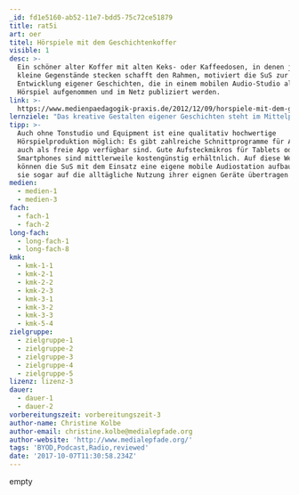 ```yaml
---
_id: fd1e5160-ab52-11e7-bdd5-75c72ce51879
title: rat5i
art: oer
titel: Hörspiele mit dem Geschichtenkoffer
visible: 1
desc: >-
  Ein schöner alter Koffer mit alten Keks- oder Kaffeedosen, in denen je drei
  kleine Gegenstände stecken schafft den Rahmen, motiviert die SuS zur
  Entwicklung eigener Geschichten, die in einem mobilen Audio-Studio als
  Hörspiel aufgenommen und im Netz publiziert werden.
link: >-
  https://www.medienpaedagogik-praxis.de/2012/12/09/horspiele-mit-dem-geschichtenkoffer/
lernziele: "Das kreative Gestalten eigener Geschichten steht im Mittelpunkt der angeleiteten Hörspielproduktion. Der Einstieg mit haptischen Gegenständen, regt die Phantasie an und sorgt für die notwendige Initialzündung um ins Erzählen zu kommen. Die Aufbereitung der Geschichte als Hörspiel bedeutet einen interessanten Gegenpol zur eher durch Videos dominierten Lebenswelt von SchülerInnen. Die Lernenden werden angeleitet genau hinzuhören und bekommen als Produzenten einen Blick hinter die Kulissen gelungener Audioentwicklung. \r\nDas Audio als digitales Format bietet ebenso zahlreiche Anknüpfungspunkte zum digitalen Kompetenzerwerb wie andere Formate auch: Der kompetente Umgang mit Technologien, die Auseindersetzung mit urheberrechtlichen Fragen, wie etwa die Einbindung von geschützter Musik, reflektierte Rechercheleistung und die Möglichkeit der Publikation im Internet."
tipp: >-
  Auch ohne Tonstudio und Equipment ist eine qualitativ hochwertige
  Hörspielproduktion möglich: Es gibt zahlreiche Schnittprogramme für Audio, die
  auch als freie App verfügbar sind. Gute Aufsteckmikros für Tablets oder
  Smartphones sind mittlerweile kostengünstig erhältnlich. Auf diese Weise
  können die SuS mit dem Einsatz eine eigene mobile Audiostation aufbauen, die
  sie sogar auf die alltägliche Nutzung ihrer eignen Geräte übertragen können.
medien:
  - medien-1
  - medien-3
fach:
  - fach-1
  - fach-2
long-fach:
  - long-fach-1
  - long-fach-8
kmk:
  - kmk-1-1
  - kmk-2-1
  - kmk-2-2
  - kmk-2-3
  - kmk-3-1
  - kmk-3-2
  - kmk-3-3
  - kmk-5-4
zielgruppe:
  - zielgruppe-1
  - zielgruppe-2
  - zielgruppe-3
  - zielgruppe-4
  - zielgruppe-5
lizenz: lizenz-3
dauer:
  - dauer-1
  - dauer-2
vorbereitungszeit: vorbereitungszeit-3
author-name: Christine Kolbe
author-email: christine.kolbe@medialepfade.org
author-website: 'http://www.medialepfade.org/'
tags: 'BYOD,Podcast,Radio,reviewed'
date: '2017-10-07T11:30:58.234Z'
---
```

empty
